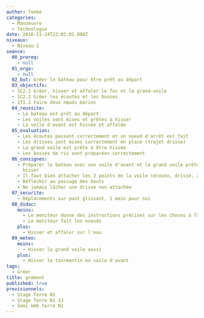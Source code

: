 ```yaml
---
author: Teebo
categories:
  - Manoeuvre
  - Technologie
date: 2016-11-24T22:02:01.000Z
niveaux:
  - Niveau-1
seance:
  00_prereq:
    - null
  01_orga:
    - null
  02_but: Gréer le bateau pour être prêt au départ
  03_objectifs:
  - 1C2.1 Gréer, hisser et affaler le foc et la grand-voile
  - 1C2.2 Gréer les écoutes et les bosses
  - 1T1.1 Faire deux nœuds marins
  04_reussite:
    - Le bateau est prêt au départ
    - Les voiles sont mises et prêtes à hisser
    - La voile d'avant est hissée et affalée
  05_evaluation:
    - Les écoutes passent correctement et un noeud d'arrêt est fait
    - Les drisses sont mises correctement en place (trajet drisse)
    - La grand voile est prête à être hissée
    - Les bosses de ris sont préparées correctement
  06_consignes:
    - Préparer le bateau avec une voile d'avant et la grand voile prêtes à
      hisser
    - Il faut bien attacher les 3 points de la voile (écoute, drisse, amure)
    - Réfléchir au passage des bouts
    - Ne jamais lâcher une drisse non attachée
  07_securite:
    - Déplacements sur pont glissant, 1 main pour soi
  08_didac:
    moins:
      - Le moniteur donne des instructions précises sur les choses à faire
      - Le moniteur fait les noeuds
    plus:
      - Hisser et affaler sur l'eau
  09_meteo:
    moins:
      - Hisser la grand voile aussi
    plus:
      - Hisser le tourmentin en voile d'avant
tags:
  - Gréer
title: grément
published: true
previsionnels:
  - Stage Terre N1
  - Stage Terre N1 3J
  - Semi emb terre N1
---
```

